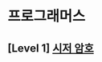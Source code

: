 # 프로그래머스 
## [Level 1] [시저 암호][link]

[link]: https://programmers.co.kr/learn/courses/30/lessons/12926
